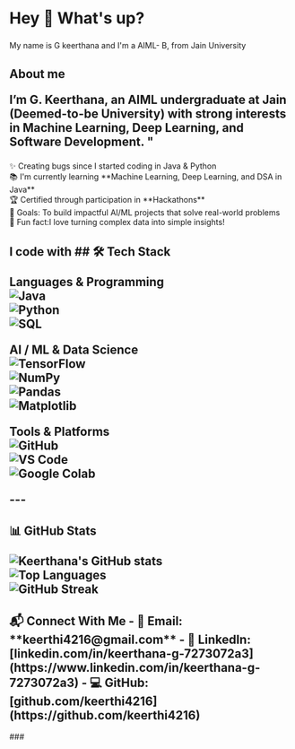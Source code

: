 <h1 align="left">Hey 👋 What's up?</h1>

###

<p align="left">My name is G keerthana and I'm a AIML- B, from Jain University</p>

###

<h2 align="left">About me
  
I’m **G. Keerthana**, an AIML undergraduate at **Jain (Deemed-to-be University)** with strong interests in **Machine Learning, Deep Learning, and Software Development**.  "</h2>

###

<p align="left">✨ Creating bugs since I started coding in Java & Python  <br>📚 I'm currently learning **Machine Learning, Deep Learning, and DSA in Java**  <br> 🏆 Certified through participation in **Hackathons** <br> 🎯 Goals: To build impactful AI/ML projects that solve real-world problems<br>🎲 Fun fact:I love turning complex data into simple insights!  </p>

###

<h2 align="left">I code with
  ## 🛠️ Tech Stack  

**Languages & Programming**  
![Java](https://cdn.jsdelivr.net/gh/devicons/devicon/icons/java/java-original.svg)  
![Python](https://cdn.jsdelivr.net/gh/devicons/devicon/icons/python/python-original.svg)  
![SQL](https://cdn.jsdelivr.net/gh/devicons/devicon/icons/mysql/mysql-original.svg)  

**AI / ML & Data Science**  
![TensorFlow](https://cdn.jsdelivr.net/gh/devicons/devicon/icons/tensorflow/tensorflow-original.svg)  
![NumPy](https://cdn.jsdelivr.net/gh/devicons/devicon/icons/numpy/numpy-original.svg)  
![Pandas](https://cdn.jsdelivr.net/gh/devicons/devicon/icons/pandas/pandas-original.svg)  
![Matplotlib](https://cdn.jsdelivr.net/gh/devicons/devicon/icons/matplotlib/matplotlib-original.svg)  

**Tools & Platforms**  
![GitHub](https://cdn.jsdelivr.net/gh/devicons/devicon/icons/github/github-original.svg)  
![VS Code](https://cdn.jsdelivr.net/gh/devicons/devicon/icons/vscode/vscode-original.svg)  
![Google Colab](https://cdn.jsdelivr.net/gh/devicons/devicon/icons/google/google-original.svg)  

---</h2>


###

<h2 align="left"> 📊 GitHub Stats  

![Keerthana's GitHub stats](https://github-readme-stats.vercel.app/api?username=keerthi4216&show_icons=true&theme=default)  
![Top Languages](https://github-readme-stats.vercel.app/api/top-langs/?username=keerthi4216&layout=compact&theme=default)  
![GitHub Streak](https://github-readme-streak-stats.herokuapp.com/?user=keerthi4216&theme=default)  </h2>


## 
<h2 align="left">📬 Connect With Me  
- 📧 Email: **keerthi4216@gmail.com**  
- 🔗 LinkedIn: [linkedin.com/in/keerthana-g-7273072a3](https://www.linkedin.com/in/keerthana-g-7273072a3)  
- 💻 GitHub: [github.com/keerthi4216](https://github.com/keerthi4216)  

</h2>
###
